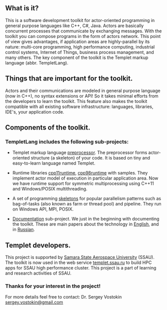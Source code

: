 What is it?
-----------
This is a software development toolkit for actor-oriented programming in general purpose languages like C++, C#, Java. Actors are basically concurrent processes that communicate by exchanging messages. With the toolkit you can compose programs in the form of actors network. This point of view gives advantages, if application areas are highly-parallel by its nature: multi-core programming, high performance computing, industrial control systems, Internet of Things, business process management, and many others. The key component of the toolkit is the Templet markup language (abbr. TempletLang).

Things that are important for the toolkit.
------------------------------------------
Actors and their communications are modeled in general purpose language (now in C++), no syntax extensions or API! So it takes minimal efforts from the developers to learn the toolkit. This feature also makes the toolkit compatible with all existing software infrastructure: languages, libraries, IDE's, your application code.

Components of the toolkit.
--------------------------
### TempletLang includes the following sub-projects:
* Templet markup language [preprocessor](https://github.com/TempletLang/preprocessor). The preprocessor forms actor-oriented structure (a skeleton) of your code. It is based on tiny and easy-to-learn language named Templet.

* Runtime libraries [cpp11runtime](https://github.com/TempletLang/cpp11runtime), [cpp98runtime](https://github.com/TempletLang/cpp98runtime) with samples. They implement actor model of execution in particular application area. Now we have runtime support for symmetric multiprocessing using C++11 and Windows/POSIX multithreading.

* A set of programming [skeletons](https://github.com/TempletLang/cppskeletons) for popular parallelism patterns such as bag-of-tasks (also known as farm or thread pool) and pipeline. They run on Windows API, MPI, POSIX.

* [Documentation](https://github.com/TempletLang/documentation) sub-project. We just in the beginning with documenting the toolkit. These are main papers about the technology in [English](http://arxiv.org/abs/1412.0981), and in [Russian](http://dx.doi.org/10.14498/vsgtu1334).

Templet developers.
-------------------
This project is supported by [Samara State Aerospace University](http://www.ssau.ru/english) (SSAU). The toolkit is now used in the web service [templet.ssau.ru](http://templet.ssau.ru/#eng) to build HPC apps for SSAU high performance cluster. This project is a part of learning and research activities of SSAU.

### Thanks for your interest in the project!
For more details feel free to contact:
Dr. Sergey Vostokin <sergey.vostokin@gmail.com>


